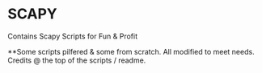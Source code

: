 # SCAPY
Contains Scapy Scripts for Fun &amp; Profit

**Some scripts pilfered & some from scratch. All modified to meet needs.  Credits @ the top of the scripts / readme.
